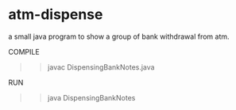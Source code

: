# atm-dispense
a small java program to show  a group of bank withdrawal from atm.

COMPILE
>>javac DispensingBankNotes.java

RUN
>>java DispensingBankNotes
